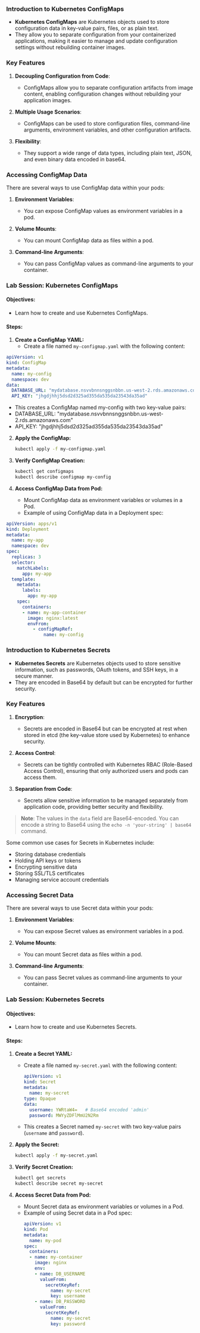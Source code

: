 ### Introduction to Kubernetes ConfigMaps

- **Kubernetes ConfigMaps** are Kubernetes objects used to store configuration data in key-value pairs, files, or as plain text.
- They allow you to separate configuration from your containerized applications, making it easier to manage and update configuration settings without rebuilding container images.

### Key Features

1. **Decoupling Configuration from Code**:
   - ConfigMaps allow you to separate configuration artifacts from image content, enabling configuration changes without rebuilding your application images.

2. **Multiple Usage Scenarios**:
   - ConfigMaps can be used to store configuration files, command-line arguments, environment variables, and other configuration artifacts.

3. **Flexibility**:
   - They support a wide range of data types, including plain text, JSON, and even binary data encoded in base64.

### Accessing ConfigMap Data

There are several ways to use ConfigMap data within your pods:

1. **Environment Variables**:
   - You can expose ConfigMap values as environment variables in a pod.

2. **Volume Mounts**:
   - You can mount ConfigMap data as files within a pod.

3. **Command-line Arguments**:
   - You can pass ConfigMap values as command-line arguments to your container.

### Lab Session: Kubernetes ConfigMaps

#### Objectives:
- Learn how to create and use Kubernetes ConfigMaps.

#### Steps:

1. **Create a ConfigMap YAML:**
   - Create a file named `my-configmap.yaml` with the following content:
```yaml
apiVersion: v1
kind: ConfigMap
metadata:
  name: my-config
  namespace: dev
data:
  DATABASE_URL: "mydatabase.nsvvbnnsnggsnbbn.us-west-2.rds.amazonaws.com"
  API_KEY: "jhgdjhhj5dsd2d325ad355da535da23543da35ad"

```
   - This creates a ConfigMap named my-config with two key-value pairs:
- DATABASE_URL: "mydatabase.nsvvbnnsnggsnbbn.us-west-2.rds.amazonaws.com"
- API_KEY: "jhgdjhhj5dsd2d325ad355da535da23543da35ad"

2. **Apply the ConfigMap:**
   ```bash
   kubectl apply -f my-configmap.yaml
   ```

3. **Verify ConfigMap Creation:**
   ```bash
   kubectl get configmaps
   kubectl describe configmap my-config
   ```

4. **Access ConfigMap Data from Pod:**
   - Mount ConfigMap data as environment variables or volumes in a Pod.
   - Example of using ConfigMap data in a Deployment  spec:
```yaml
apiVersion: apps/v1
kind: Deployment
metadata:
  name: my-app
  namespace: dev
spec:
  replicas: 3
  selector:
    matchLabels:
      app: my-app
  template:
    metadata:
      labels:
        app: my-app
    spec:
      containers:
      - name: my-app-container
        image: nginx:latest
        envFrom:
          - configMapRef:
              name: my-config

```

### Introduction to Kubernetes Secrets

- **Kubernetes Secrets** are Kubernetes objects used to store sensitive information, such as passwords, OAuth tokens, and SSH keys, in a secure manner.
- They are encoded in Base64 by default but can be encrypted for further security.

### Key Features

1. **Encryption**:
   - Secrets are encoded in Base64 but can be encrypted at rest when stored in etcd (the key-value store used by Kubernetes) to enhance security.

2. **Access Control**:
   - Secrets can be tightly controlled with Kubernetes RBAC (Role-Based Access Control), ensuring that only authorized users and pods can access them.

3. **Separation from Code**:
   - Secrets allow sensitive information to be managed separately from application code, providing better security and flexibility.


> **Note**: The values in the `data` field are Base64-encoded. You can encode a string to Base64 using the `echo -n 'your-string' | base64` command.

Some common use cases for Secrets in Kubernetes include:

- Storing database credentials
- Holding API keys or tokens
- Encrypting sensitive data
- Storing SSL/TLS certificates
- Managing service account credentials

### Accessing Secret Data

There are several ways to use Secret data within your pods:

1. **Environment Variables**:
   - You can expose Secret values as environment variables in a pod.

2. **Volume Mounts**:
   - You can mount Secret data as files within a pod.

3. **Command-line Arguments**:
   - You can pass Secret values as command-line arguments to your container.


### Lab Session: Kubernetes Secrets

#### Objectives:
- Learn how to create and use Kubernetes Secrets.

#### Steps:

1. **Create a Secret YAML:**
   - Create a file named `my-secret.yaml` with the following content:
     ```yaml
     apiVersion: v1
     kind: Secret
     metadata:
       name: my-secret
     type: Opaque
     data:
       username: YWRtaW4=   # Base64 encoded 'admin'
       password: MWYyZDFlMmU2N2Rm
     ```
   - This creates a Secret named `my-secret` with two key-value pairs (`username` and `password`).

2. **Apply the Secret:**
   ```bash
   kubectl apply -f my-secret.yaml
   ```

3. **Verify Secret Creation:**
   ```bash
   kubectl get secrets
   kubectl describe secret my-secret
   ```

4. **Access Secret Data from Pod:**
   - Mount Secret data as environment variables or volumes in a Pod.
   - Example of using Secret data in a Pod spec:
     ```yaml
     apiVersion: v1
     kind: Pod
     metadata:
       name: my-pod
     spec:
       containers:
       - name: my-container
         image: nginx
         env:
         - name: DB_USERNAME
           valueFrom:
             secretKeyRef:
               name: my-secret
               key: username
         - name: DB_PASSWORD
           valueFrom:
             secretKeyRef:
               name: my-secret
               key: password
     ```
